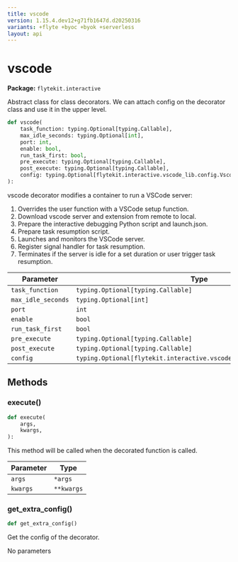 ```yaml
---
title: vscode
version: 1.15.4.dev12+g71fb1647d.d20250316
variants: +flyte +byoc +byok +serverless
layout: api
---
```


# vscode

**Package:** `flytekit.interactive`

Abstract class for class decorators.
We can attach config on the decorator class and use it in the upper level.


```python
def vscode(
    task_function: typing.Optional[typing.Callable],
    max_idle_seconds: typing.Optional[int],
    port: int,
    enable: bool,
    run_task_first: bool,
    pre_execute: typing.Optional[typing.Callable],
    post_execute: typing.Optional[typing.Callable],
    config: typing.Optional[flytekit.interactive.vscode_lib.config.VscodeConfig],
):
```
vscode decorator modifies a container to run a VSCode server:
1. Overrides the user function with a VSCode setup function.
2. Download vscode server and extension from remote to local.
3. Prepare the interactive debugging Python script and launch.json.
4. Prepare task resumption script.
5. Launches and monitors the VSCode server.
6. Register signal handler for task resumption.
7. Terminates if the server is idle for a set duration or user trigger task resumption.



| Parameter | Type |
|-|-|
| `task_function` | `typing.Optional[typing.Callable]` |
| `max_idle_seconds` | `typing.Optional[int]` |
| `port` | `int` |
| `enable` | `bool` |
| `run_task_first` | `bool` |
| `pre_execute` | `typing.Optional[typing.Callable]` |
| `post_execute` | `typing.Optional[typing.Callable]` |
| `config` | `typing.Optional[flytekit.interactive.vscode_lib.config.VscodeConfig]` |
## Methods

### execute()

```python
def execute(
    args,
    kwargs,
):
```
This method will be called when the decorated function is called.


| Parameter | Type |
|-|-|
| `args` | ``*args`` |
| `kwargs` | ``**kwargs`` |
### get_extra_config()

```python
def get_extra_config()
```
Get the config of the decorator.


No parameters
